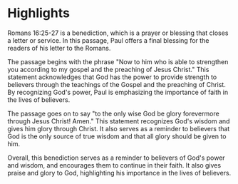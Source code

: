 # Highlights

Romans 16:25-27 is a benediction, which is a prayer or blessing that closes a letter or service. In this passage, Paul offers a final blessing for the readers of his letter to the Romans. 

The passage begins with the phrase "Now to him who is able to strengthen you according to my gospel and the preaching of Jesus Christ." This statement acknowledges that God has the power to provide strength to believers through the teachings of the Gospel and the preaching of Christ. By recognizing God's power, Paul is emphasizing the importance of faith in the lives of believers.

The passage goes on to say "to the only wise God be glory forevermore through Jesus Christ! Amen." This statement recognizes God's wisdom and gives him glory through Christ. It also serves as a reminder to believers that God is the only source of true wisdom and that all glory should be given to him.

Overall, this benediction serves as a reminder to believers of God's power and wisdom, and encourages them to continue in their faith. It also gives praise and glory to God, highlighting his importance in the lives of believers.

